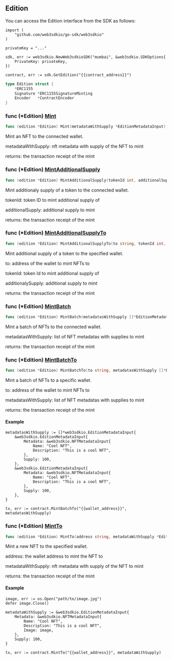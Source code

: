 
## Edition

You can access the Edition interface from the SDK as follows:

```
import (
	"github.com/web3sdkio/go-sdk/web3sdkio"
)

privateKey = "..."

sdk, err := web3sdkio.NewWeb3sdkioSDK("mumbai", &web3sdkio.SDKOptions{
	PrivateKey: privateKey,
})

contract, err := sdk.GetEdition("{{contract_address}}")
```

```go
type Edition struct {
    *ERC1155
    Signature *ERC1155SignatureMinting
    Encoder   *ContractEncoder
}
```

### func \(\*Edition\) [Mint](<https://github.com/web3sdkio/go-sdk/blob/main/web3sdkio/edition.go#L72>)

```go
func (edition *Edition) Mint(metadataWithSupply *EditionMetadataInput) (*types.Transaction, error)
```

Mint an NFT to the connected wallet\.

metadataWithSupply: nft metadata with supply of the NFT to mint

returns: the transaction receipt of the mint

### func \(\*Edition\) [MintAdditionalSupply](<https://github.com/web3sdkio/go-sdk/blob/main/web3sdkio/edition.go#L132>)

```go
func (edition *Edition) MintAdditionalSupply(tokenId int, additionalSupply int) (*types.Transaction, error)
```

Mint additionaly supply of a token to the connected wallet\.

tokenId: token ID to mint additional supply of

additionalSupply: additional supply to mint

returns: the transaction receipt of the mint

### func \(\*Edition\) [MintAdditionalSupplyTo](<https://github.com/web3sdkio/go-sdk/blob/main/web3sdkio/edition.go#L146>)

```go
func (edition *Edition) MintAdditionalSupplyTo(to string, tokenId int, additionalSupply int) (*types.Transaction, error)
```

Mint additional supply of a token to the specified wallet\.

to: address of the wallet to mint NFTs to

tokenId: token Id to mint additional supply of

additionalySupply: additional supply to mint

returns: the transaction receipt of the mint

### func \(\*Edition\) [MintBatch](<https://github.com/web3sdkio/go-sdk/blob/main/web3sdkio/edition.go#L175>)

```go
func (edition *Edition) MintBatch(metadatasWithSupply []*EditionMetadataInput) (*types.Transaction, error)
```

Mint a batch of NFTs to the connected wallet\.

metadatasWithSupply: list of NFT metadatas with supplies to mint

returns: the transaction receipt of the mint

### func \(\*Edition\) [MintBatchTo](<https://github.com/web3sdkio/go-sdk/blob/main/web3sdkio/edition.go#L207>)

```go
func (edition *Edition) MintBatchTo(to string, metadatasWithSupply []*EditionMetadataInput) (*types.Transaction, error)
```

Mint a batch of NFTs to a specific wallet\.

to: address of the wallet to mint NFTs to

metadatasWithSupply: list of NFT metadatas with supplies to mint

returns: the transaction receipt of the mint

#### Example

```
metadatasWithSupply := []*web3sdkio.EditionMetadataInput{
	&web3sdkio.EditionMetadataInput{
		Metadata: &web3sdkio.NFTMetadataInput{
			Name: "Cool NFT",
			Description: "This is a cool NFT",
		},
		Supply: 100,
	},
	&web3sdkio.EditionMetadataInput{
		Metadata: &web3sdkio.NFTMetadataInput{
			Name: "Cool NFT",
			Description: "This is a cool NFT",
		},
		Supply: 100,
	},
}

tx, err := contract.MintBatchTo("{{wallet_address}}", metadatasWithSupply)
```

### func \(\*Edition\) [MintTo](<https://github.com/web3sdkio/go-sdk/blob/main/web3sdkio/edition.go#L100>)

```go
func (edition *Edition) MintTo(address string, metadataWithSupply *EditionMetadataInput) (*types.Transaction, error)
```

Mint a new NFT to the specified wallet\.

address: the wallet address to mint the NFT to

metadataWithSupply: nft metadata with supply of the NFT to mint

returns: the transaction receipt of the mint

#### Example

```
image, err := os.Open("path/to/image.jpg")
defer image.Close()

metadataWithSupply := &web3sdkio.EditionMetadataInput{
	Metadata: &web3sdkio.NFTMetadataInput{
		Name: "Cool NFT",
		Description: "This is a cool NFT",
		Image: image,
	},
	Supply: 100,
}

tx, err := contract.MintTo("{{wallet_address}}", metadataWithSupply)
```
